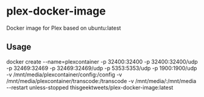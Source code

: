 # plex-docker-image
Docker image for Plex based on ubuntu:latest
## Usage
docker create --name=plexcontainer -p 32400:32400 -p 32400:32400/udp -p 32469:32469 -p 32469:32469/udp -p 5353:5353/udp -p 1900:1900/udp -v /mnt/media/plexcontainer/config:/config -v /mnt/media/plexcontainer/transcode:/transcode -v /mnt/media/:/mnt/media --restart unless-stopped thisgeektweets/plex-docker-image:latest